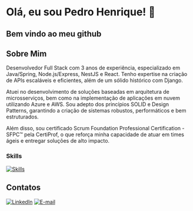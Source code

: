 # Olá, eu sou Pedro Henrique! 👋

## Bem vindo ao meu github

## Sobre Mim
Desenvolvedor Full Stack com 3 anos de experiência, especializado em Java/Spring, Node.js/Express, NestJS e React. Tenho expertise na criação de APIs escaláveis e eficientes, além de um sólido histórico com Django.

Atuei no desenvolvimento de soluções baseadas em arquitetura de microsserviços, bem como na implementação de aplicações em nuvem utilizando Azure e AWS. Sou adepto dos princípios SOLID e Design Patterns, garantindo a criação de sistemas robustos, performáticos e bem estruturados.

Além disso, sou certificado Scrum Foundation Professional Certification - SFPC™ pela CertiProf, o que reforça minha capacidade de atuar em times ágeis e entregar soluções de alto impacto.
### Skills

[![Skills](https://skillicons.dev/icons?i=java,spring,nodejs,express,nest,react,aws,azure)](https://skillicons.dev)

## Contatos
[![LinkedIn](https://img.shields.io/badge/LinkedIn-0077B5?style=for-the-badge&logo=linkedin&logoColor=white)](https://www.linkedin.com/in/pedrohaugusto/)
[![E-mail](https://img.shields.io/badge/Gmail-D14836?style=for-the-badge&logo=gmail&logoColor=white)](mailto:pedrohaugusto12@gmail.com)

